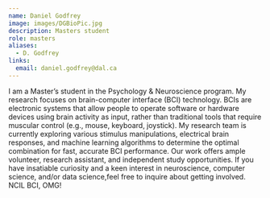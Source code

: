 ```yaml
---
name: Daniel Godfrey
image: images/DGBioPic.jpg
description: Masters student
role: masters
aliases:
  - D. Godfrey
links:
  email: daniel.godfrey@dal.ca
---
```


I am a Master’s student in the Psychology & Neuroscience program. My research focuses on brain-computer interface (BCI) technology. BCIs are electronic systems that allow people to operate software or hardware devices using brain activity as input, rather than traditional tools that require muscular control (e.g., mouse, keyboard, joystick). 
My research team is currently exploring various stimulus manipulations, electrical brain responses, and machine learning algorithms to determine the optimal combination for fast, accurate BCI performance. Our work offers ample volunteer, research assistant, and independent study opportunities. If you have insatiable curiosity and a keen interest in neuroscience, computer science, and/or data science,feel free to inquire about getting involved. NCIL BCI, OMG!
